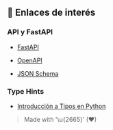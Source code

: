 ## 🔗 Enlaces de interés

### API y FastAPI

- [FastAPI](https://fastapi.tiangolo.com/)

- [OpenAPI](https://github.com/OAI/OpenAPI-Specification)
- [JSON Schema](https://json-schema.org/)

### Type Hints

- [Introducción a Tipos en Python](https://fastapi.tiangolo.com/es/python-types/)

> Made with '\u{2665}' (♥)
